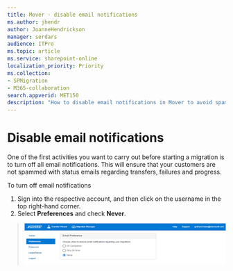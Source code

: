 ```yaml
---
title: Mover - disable email notifications
ms.author: jhendr
author: JoanneHendrickson
manager: serdars
audience: ITPro
ms.topic: article
ms.service: sharepoint-online
localization_priority: Priority
ms.collection: 
- SPMigration
- M365-collaboration
search.appverid: MET150
description: "How to disable email notifications in Mover to avoid spamming users with status emails."
---
```

# Disable email notifications


One of the first activities you want to carry out before starting a migration is to turn off all email notifications.  This will ensure that your customers are not spammed with status emails regarding transfers, failures and progress.

To turn off email notifications

1. Sign into the respective account, and then click on the username in the top right-hand corner.
2. Select **Preferences** and check **Never**.

>![Disable email notifications](media/mover-disable-emails.png)